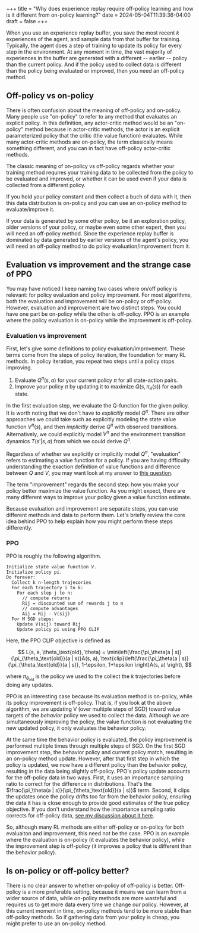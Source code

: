 +++
title = "Why does experience replay require off-policy learning and how is it different from on-policy learning?"
date = 2024-05-04T11:39:36-04:00
draft = false
+++

When you use an experience replay buffer, you save the most recent $k$ experiences of the agent, and sample data from that buffer for training. Typically, the agent does a step of training to update its policy for every step in the environment. At any moment in time, the vast majority of experiences in the buffer are generated with a different -- earlier -- policy than the current policy. And if the policy used to collect data is different than the policy being evaluated or improved, then you need an off-policy method.<!--more-->

## Off-policy vs on-policy

There is often confusion about the meaning of off-policy and on-policy. Many people use "on-policy" to refer to any method that evaluates an explicit policy. In this definition, any actor-critic method would be an "on-policy" method because in actor-critic methods, the actor is an explicit parameterized policy that the critic (the value function) evaluates. While many actor-critic methods are on-policy, the term classically means something different, and you can in fact have off-policy actor-critic methods.

The classic meaning of on-policy vs off-policy regards whether your training method requires your training data to be collected from the policy to be evaluated and improved, or whether it can be used even if your data is collected from a different policy.

If you hold your policy constant and then collect a buch of data with it, then this data distribution is on-policy and you can use an on-policy method to evaluate/improve it.

If your data is generated by some other policy, be it an exploration policy, older versions of your policy, or maybe even some other expert, then you will need an off-policy method. Since the experience replay buffer is dominated by data generated by earlier versions of the agent's policy, you will need an off-policy method to do policy evaluation/improvement from it.

## Evaluation vs improvement and the strange case of PPO

You may have noticed I keep naming two cases where on/off policy is relevant: for policy evaluation and policy improvement. For most algorithms, both the evaluation and improvement will be on-policy or off-policy. However, evaluation and improvement are two distinct steps. You could have one part be on-policy while the other is off-policy. PPO is an example where the policy evaluation is on-policy while the improvement is off-policy.

### Evaluation vs improvement

First, let's give some definitions to policy evaluation/improvement. These terms come from the steps of policy iteration, the foundation for many RL methods. In policy iteration, you repeat two steps until a policy stops improving.

1. Evaluate $Q^\pi(s, a)$ for your current policy $\pi$ for all state-action pairs.
2. Improve your policy $\pi$ by updating it to maximize $Q(s, \pi_\theta(s))$ for each state.

In the first evaluation step, we evaluate the Q-function for the given policy. It is worth noting that we don't have to _explicitly_ model $Q^\pi$. There are other approaches we could take such as explicitly modeling the state value function $V^\pi(s)$, and then _implicitly_ derive $Q^\pi$ with observed transitions. Alternatively, we could explicitly model $V^\pi$ and the environment transition dynamics $T(s' | s, a)$ from which we could derive $Q^\pi$.

Regardless of whether we explicitly or implicitly model $Q^\pi$, "evaluation" refers to estimating a value function for a policy. If you are having difficulty understanding the exaction definition of value functions and difference between $Q$ and $V$, you may want look at my answer to [this question](../q_vs_v).

The term "improvement" regards the second step: how you make your policy better maximize the value function. As you might expect, there are many different ways to improve your policy given a value function estimate.

Because evaluation and improvement are separate steps, you can use different methods and data to perform them. Let's briefly review the core idea behind PPO to help explain how you might perform these steps differently.

### PPO

PPO is roughly the following algorithm.

```
Initialize state value function V.
Initialize policy pi.
Do forever:
  Collect k n-length trajecories
  For each trajectory i to k:
    For each step j to n:
      // compute returns
      Rij = discounted sum of rewards j to n
      // compute advantages
      Aij = Rij - V(sij)
  For M SGD steps:
    Update V(sij) toward Rij
    Update policy pi using PPO CLIP
```

Here, the PPO CLIP objective is defined as

$$
L(s, a, \theta_\text{old}, \theta) = \min\left(\frac{\pi_\theta(a | s)}{\pi_{\theta_\text{old}}(a | s)}A(s, a), \text{clip}\left(\frac{\pi_\theta(a | s)}{\pi_{\theta_\text{old}}(a | s)}, 1-\epsilon, 1+\epsilon \right)A(s, a) \right),
$$

where $\pi_{\theta_\text{old}}$ is the policy we used to the collect the $k$ trajectories before doing any updates.

PPO is an interesting case because its evaluation method is on-policy, while its policy improvement is off-policy. That is, if you look at the above algorithm, we are updating V (over multiple steps of SGD) toward value targets of the _behavior_ policy we used to collect the data. Although we are simultaneously improving the policy, the value function is not evaluating the new updated policy, it only evaluates the behavior policy.

At the same time the behavior policy is evaluated, the policy improvement is performed multiple times through multiple steps of SGD. On the first SGD improvement step, the behavior policy and current policy match, resulting in an on-policy method update. However, after that first step in which the policy is updated, we now have a different policy than the behavior policy, resulting in the data being slightly off-policy. PPO's policy update accounts for the off-policy data in two ways. First, it uses an importance sampling ratio to correct for the difference in distributions. That's the $\frac{\pi_\theta(a | s)}{\pi_{\theta_\text{old}}(a | s)}$ term. Second, it clips the updates once the policy drifts too far from the behavior policy, ensuring the data it has is close enough to provide good estimates of the true policy objective. If you don't understand how the importance sampling ratio corrects for off-policy data, [see my discussion about it here](../q_learning_doesnt_need_importance_sampling/#importance-sampling).

So, although many RL methods are either off-policy or on-policy for both evaluaiton and improvement, this need not be the case. PPO is an example where the evaluation is on-policy (it evaluates the behavior policy), while the improvement step is off-policy (it improves a policy that is different than the behavior policy).

## Is on-policy or off-policy better?

There is no clear answer to whether on-policy of off-policy is better. Off-policy is a more preferable setting, because it means we can learn from a wider source of data, while on-policy methods are more wasteful and requires us to get more data every time we change our policy. However, at this current moment in time, on-policy methods tend to be more stable than off-policy methods. So if gathering data from your policy is cheap, you might prefer to use an on-policy method.
